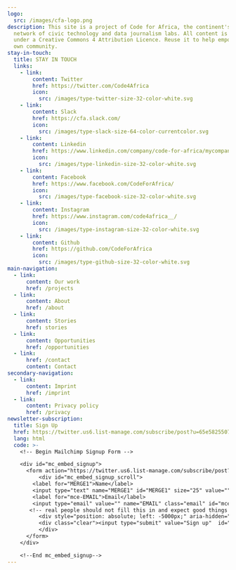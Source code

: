 ```yaml
---
logo:
  src: /images/cfa-logo.png
description: This site is a project of Code for Africa, the continent's largest
  network of civic technology and data journalism labs. All content is released
  under a Creative Commons 4 Attribution Licence. Reuse it to help empower your
  own community.
stay-in-touch:
  title: STAY IN TOUCH
  links:
    - link:
        content: Twitter
        href: https://twitter.com/Code4Africa
        icon:
          src: /images/type-twitter-size-32-color-white.svg
    - link:
        content: Slack
        href: https://cfa.slack.com/
        icon:
          src: /images/type-slack-size-64-color-currentcolor.svg
    - link:
        content: Linkedin
        href: https://www.linkedin.com/company/code-for-africa/mycompany/
        icon:
          src: /images/type-linkedin-size-32-color-white.svg
    - link:
        content: Facebook
        href: https://www.facebook.com/CodeForAfrica/
        icon:
          src: /images/type-facebook-size-32-color-white.svg
    - link:
        content: Instagram
        href: https://www.instagram.com/code4africa__/
        icon:
          src: /images/type-instagram-size-32-color-white.svg
    - link:
        content: Github
        href: https://github.com/CodeForAfrica
        icon:
          src: /images/type-github-size-32-color-white.svg
main-navigation:
  - link:
      content: Our work
      href: /projects
  - link:
      content: About
      href: /about
  - link:
      content: Stories
      href: stories
  - link:
      content: Opportunities
      href: /opportunities
  - link:
      href: /contact
      content: Contact
secondary-navigation:
  - link:
      content: Imprint
      href: /imprint
  - link:
      content: Privacy policy
      href: /privacy
newsletter-subscription:
  title: Sign Up
  href: https://twitter.us6.list-manage.com/subscribe/post?u=65e5825507b3cec760f272e79&id=c2ff751541
  lang: html
  code: >-
    <!-- Begin Mailchimp Signup Form -->

    <div id="mc_embed_signup">
      <form action="https://twitter.us6.list-manage.com/subscribe/post?u=65e5825507b3cec760f272e79&amp;id=c2ff751541" method="post" id="mc-embedded-subscribe-form" name="mc-embedded-subscribe-form" class="validate" target="_blank" novalidate>
          <div id="mc_embed_signup_scroll">
        <label for="MERGE1">Name</label>
        <input type="text" name="MERGE1" id="MERGE1" size="25" value="">
        <label for="mce-EMAIL">Email</label>
        <input type="email" value="" name="EMAIL" class="email" id="mce-EMAIL" required>
       <!-- real people should not fill this in and expect good things - do not remove this or risk form bot signups-->
          <div style="position: absolute; left: -5000px;" aria-hidden="true"><input type="text" name="b_65e5825507b3cec760f272e79_c2ff751541" tabindex="-1" value=""></div>
          <div class="clear"><input type="submit" value="Sign up"  id="mc-embedded-subscribe" class="button"></div>
          </div>
      </form>
    </div>

    <!--End mc_embed_signup-->
---
```


